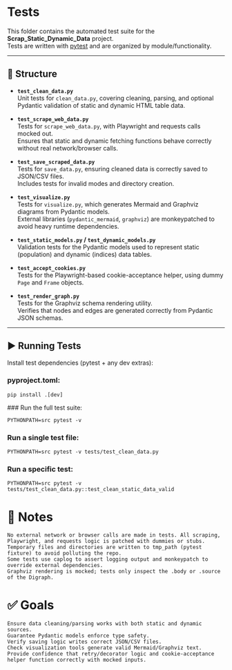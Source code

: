 # Tests

This folder contains the automated test suite for the **Scrap_Static_Dynamic_Data** project.  
Tests are written with [pytest](https://docs.pytest.org/) and are organized by module/functionality.

---

## 📂 Structure

- **`test_clean_data.py`**  
  Unit tests for `clean_data.py`, covering cleaning, parsing, and optional Pydantic validation of static and dynamic HTML table data.

- **`test_scrape_web_data.py`**  
  Tests for `scrape_web_data.py`, with Playwright and requests calls mocked out.  
  Ensures that static and dynamic fetching functions behave correctly without real network/browser calls.

- **`test_save_scraped_data.py`**  
  Tests for `save_data.py`, ensuring cleaned data is correctly saved to JSON/CSV files.  
  Includes tests for invalid modes and directory creation.

- **`test_visualize.py`**  
  Tests for `visualize.py`, which generates Mermaid and Graphviz diagrams from Pydantic models.  
  External libraries (`pydantic_mermaid`, `graphviz`) are monkeypatched to avoid heavy runtime dependencies.

- **`test_static_models.py` / `test_dynamic_models.py`**  
  Validation tests for the Pydantic models used to represent static (population) and dynamic (indices) data tables.

- **`test_accept_cookies.py`**  
  Tests for the Playwright-based cookie-acceptance helper, using dummy `Page` and `Frame` objects.

- **`test_render_graph.py`**  
  Tests for the Graphviz schema rendering utility.  
  Verifies that nodes and edges are generated correctly from Pydantic JSON schemas.

---

## ▶️ Running Tests

Install test dependencies (pytest + any dev extras):

### pyproject.toml:
```
pip install .[dev]
```

### Run the full test suite:
```
PYTHONPATH=src pytest -v
```

### Run a single test file:
```
PYTHONPATH=src pytest -v tests/test_clean_data.py
```

### Run a specific test:

```
PYTHONPATH=src pytest -v tests/test_clean_data.py::test_clean_static_data_valid
```

# 🧪 Notes
```
No external network or browser calls are made in tests. All scraping, Playwright, and requests logic is patched with dummies or stubs.
Temporary files and directories are written to tmp_path (pytest fixture) to avoid polluting the repo.
Some tests use caplog to assert logging output and monkeypatch to override external dependencies.
Graphviz rendering is mocked; tests only inspect the .body or .source of the Digraph.
```

# ✅ Goals
```
Ensure data cleaning/parsing works with both static and dynamic sources.
Guarantee Pydantic models enforce type safety.
Verify saving logic writes correct JSON/CSV files.
Check visualization tools generate valid Mermaid/Graphviz text.
Provide confidence that retry/decorator logic and cookie-acceptance helper function correctly with mocked inputs.
```